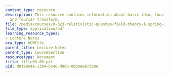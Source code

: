 ```yaml
---
content_type: resource
description: This resource contains information about basic idea, functions as distributions
  and fourier transform.
file: /media/courses/8-323-relativistic-quantum-field-theory-i-spring-2008/d019964e13b4bc46d06800b0e8a73b8e_ft1ln03_08.pdf
file_type: application/pdf
learning_resource_types:
- Lecture Notes
ocw_type: OCWFile
parent_title: Lecture Notes
parent_type: CourseSection
resourcetype: Document
title: ft1ln03_08.pdf
uid: d019964e-13b4-bc46-d068-00b0e8a73b8e
---
```

